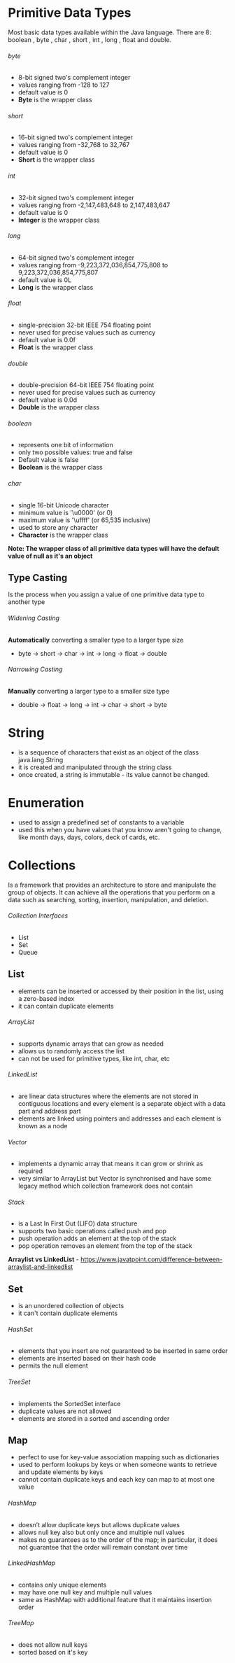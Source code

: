 # Primitive Data Types
Most basic data types available within the Java language. There are 8: boolean , byte , char , short , int , long , float and double.

###### byte
- 8-bit signed two's complement integer
- values ranging from -128 to 127
- default value is 0
- **Byte** is the wrapper class

###### short
- 16-bit signed two's complement integer
- values ranging from -32,768 to 32,767
- default value is 0
- **Short** is the wrapper class

###### int
- 32-bit signed two's complement integer
- values ranging from -2,147,483,648 to 2,147,483,647
- default value is 0
- **Integer** is the wrapper class

###### long
- 64-bit signed two's complement integer
- values ranging from -9,223,372,036,854,775,808 to 9,223,372,036,854,775,807
- default value is 0L
- **Long** is the wrapper class

###### float
- single-precision 32-bit IEEE 754 floating point
- never used for precise values such as currency
- default value is 0.0f
- **Float** is the wrapper class

###### double
- double-precision 64-bit IEEE 754 floating point
- never used for precise values such as currency
- default value is 0.0d
- **Double** is the wrapper class

###### boolean
- represents one bit of information
- only two possible values: true and false
- Default value is false
- **Boolean** is the wrapper class

###### char
- single 16-bit Unicode character
- minimum value is '\u0000' (or 0)
- maximum value is '\uffff' (or 65,535 inclusive)
- used to store any character
- **Character** is the wrapper class

**Note: The wrapper class of all primitive data types will have the default value of null as it's an object**

## Type Casting
Is the process when you assign a value of one primitive data type to another type
###### Widening Casting
**Automatically** converting a smaller type to a larger type size
- byte -> short -> char -> int -> long -> float -> double
###### Narrowing Casting
**Manually** converting a larger type to a smaller size type
- double -> float -> long -> int -> char -> short -> byte

# String
- is a sequence of characters that exist as an object of the class java.lang.String
- it is created and manipulated through the string class
- once created, a string is immutable - its value cannot be changed.

# Enumeration
- used to assign a predefined set of constants to a variable
- used this when you have values that you know aren't going to change, like month days, days, colors, deck of cards, etc.

# Collections
Is a framework that provides an architecture to store and manipulate the group of objects. It can achieve all the operations that you perform on a data such as searching, sorting, insertion, manipulation, and deletion.
###### Collection Interfaces
- List
- Set
- Queue

## List
- elements can be inserted or accessed by their position in the list, using a zero-based index
- it can contain duplicate elements

###### ArrayList
- supports dynamic arrays that can grow as needed
- allows us to randomly access the list
- can not be used for primitive types, like int, char, etc

###### LinkedList
- are linear data structures where the elements are not stored in contiguous locations and every element is a separate object with a data part and address part
- elements are linked using pointers and addresses and each element is known as a node

###### Vector
- implements a dynamic array that means it can grow or shrink as required
- very similar to ArrayList but Vector is synchronised and have some legacy method which collection framework does not contain

###### Stack
- is a Last In First Out (LIFO) data structure
- supports two basic operations called push and pop
- push operation adds an element at the top of the stack
- pop operation removes an element from the top of the stack

**Arraylist vs LinkedList** - https://www.javatpoint.com/difference-between-arraylist-and-linkedlist

## Set
- is an unordered collection of objects
- it can't contain duplicate elements

###### HashSet
- elements that you insert are not guaranteed to be inserted in same order
- elements are inserted based on their hash code
- permits the null element

###### TreeSet
- implements the SortedSet interface
- duplicate values are not allowed
- elements are stored in a sorted and ascending order

## Map
- perfect to use for key-value association mapping such as dictionaries
- used to perform lookups by keys or when someone wants to retrieve and update elements by keys
- cannot contain duplicate keys and each key can map to at most one value

###### HashMap
- doesn’t allow duplicate keys but allows duplicate values
- allows null key also but only once and multiple null values
- makes no guarantees as to the order of the map; in particular, it does not guarantee that the order will remain constant over time

###### LinkedHashMap
- contains only unique elements
- may have one null key and multiple null values
- same as HashMap with additional feature that it maintains insertion order

###### TreeMap
- does not allow null keys
- sorted based on it's key
